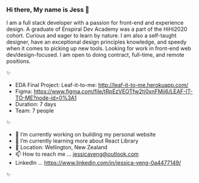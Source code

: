### Hi there, My name is Jess 👋

I am a full stack developer with a passion for front-end and experience design. A graduate of Enspiral Dev Academy was a part of the HiHi2020 cohort. Curious and eager to learn by nature. I am also a self-taught designer, have an exceptional design principles knowledge, and speedy when it comes to picking up new tools. Looking for work in front-end web dev/design-focused. I am open to doing contract, full-time, and remote positions. 

✨ 

- EDA Final Project: Leaf-it-to-me: http://leaf-it-to-me.herokuapp.com/ 
- Figma: https://www.figma.com/file/tRpEzVEOTfw2tj0xnFMii6/LEAF-IT-TO-ME?node-id=0%3A1 
- Duration: 7 days 
- Team: 7 people

✨ 

- 🔭 I’m currently working on building my personal website 
- 🌱 I’m currently learning more about React Library
- :round_pushpin: Location: Wellington, New Zealand
- 📫 How to reach me ... jessicaveng@outlook.com  
- LinkedIn ...  https://www.linkedin.com/in/jessica-veng-0a4477149/ 

✨ 
